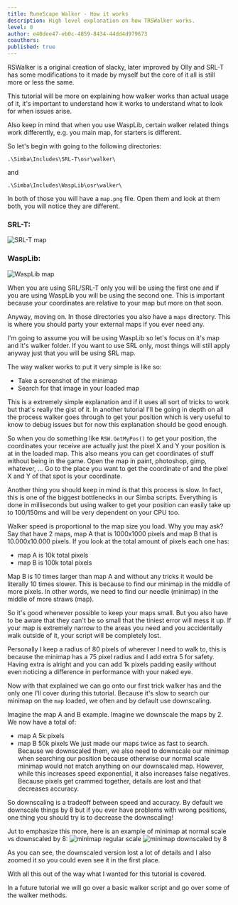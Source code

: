 ```yaml
---
title: RuneScape Walker - How it works
description: High level explanation on how TRSWalker works.
level: 0
author: e40dee47-eb0c-4859-8434-44dd4d979673
coauthors: 
published: true
---
```


RSWalker is a original creation of slacky, later improved by Olly and SRL-T has some modifications to it made by myself but the core of it all is still more or less the same.

This tutorial will be more on explaining how walker works than actual usage of it, it's important to understand how it works to understand what to look for when issues arise.

Also keep in mind that when you use WaspLib, certain walker related things work differently, e.g. you main map, for starters is different.

So let's begin with going to the following directories:
```
.\Simba\Includes\SRL-T\osr\walker\
```
and
```
.\Simba\Includes\WaspLib\osr\walker\
```
In both of those you will have a `map.png` file.
Open them and look at them both, you will notice they are different.

### SRL-T:
![SRL-T map](https://raw.githubusercontent.com/Torwent/SRL-T/master/osr/walker/map.png)

### WaspLib:
![WaspLib map](https://raw.githubusercontent.com/Torwent/WaspLib/master/osr/walker/map.png)

When you are using SRL/SRL-T only you will be using the first one and if you are using WaspLib you will be using the second one. This is important because your coordinates are relative to your map but more on that soon.

Anyway, moving on. In those directories you also have a `maps` directory. This is where you should party your external maps if you ever need any.

I'm going to assume you will be using WaspLib so let's focus on it's map and it's walker folder. If you want to use SRL only, most things will still apply anyway just that you will be using SRL map.

The way walker works to put it very simple is like so:
- Take a screenshot of the minimap
- Search for that image in your loaded map

This is a extremely simple explanation and if it uses all sort of tricks to work but that's really the gist of it. In another tutorial I'll be going in depth on all the process walker goes through to get your position which is very useful to know to debug issues but for now this explanation should be good enough.

So when you do something like `RSW.GetMyPos()` to get your position, the coordinates your receive are actually just the pixel X and Y your position is at in the loaded map.
This also means you can get coordinates of stuff without being in the game. Open the map in paint, photoshop, gimp, whatever, ... Go to the place you want to get the coordinate of and the pixel X and Y of that spot is your coordinate.

Another thing you should keep in mind is that this process is slow. In fact, this is one of the biggest bottlenecks in our Simba scripts. Everything is done in milliseconds but using walker to get your position can easily take up to 100/150ms and will be very dependent on your CPU too.

Walker speed is proportional to the map size you load. Why you may ask?
Say that have 2 maps, map A that is 1000x1000 pixels and map B that is 10.000x10.000 pixels.
If you look at the total amount of pixels each one has:
- map A is 10k total pixels
- map B is 100k total pixels

Map B is 10 times larger than map A and without any tricks it would be literally 10 times slower. This is because to find our minimap in the middle of more pixels. In other words, we need to find our needle (minimap) in the middle of more straws (map).

So it's good whenever possible to keep your maps small. But you also have to be aware that they can't be so small that the tiniest error will mess it up.
If your map is extremely narrow to the areas you need and you accidentally walk outside of it, your script will be completely lost.

Personally I keep a radius of 80 pixels of wherever I need to walk to, this is because the minimap has a 75 pixel radius and I add extra 5 for safety. Having extra is alright and you can add 1k pixels padding easily without even noticing a difference in performance with your naked eye.

Now with that explained we can go onto our first trick walker has and the only one I'll cover during this tutorial. Because it's slow to search our minimap on the `map` loaded, we often and by default use downscaling.

Imagine the map A and B example. Imagine we downscale the maps by 2.
We now have a total of:
- map A 5k pixels
- map B 50k pixels
We just made our maps twice as fast to search. Because we downscaled them, we also need to downscale our minimap when searching our position because otherwise our normal scale minimap would not match anything on our downscaled map. However, while this increases speed exponential, it also increases false negatives. Because pixels get crammed together, details are lost and that decreases accuracy.

So downscaling is a tradeoff between speed and accuracy.
By default we downscale things by 8 but if you ever have problems with wrong positions, one thing you should try is to decrease the downscaling!

Jut to emphasize this more, here is an example of minimap at normal scale vs downscaled by 8:
![minimap regular scale](https://enqlpchobniylwpsjcqc.supabase.co/storage/v1/object/public/imgs/posts/bbca2e98-089c-4f9b-9b33-d753a4dbba9d/img0.png)
![minimap downscaled by 8](https://enqlpchobniylwpsjcqc.supabase.co/storage/v1/object/public/imgs/posts/bbca2e98-089c-4f9b-9b33-d753a4dbba9d/img1.png)

As you can see, the downscaled version lost a lot of details and I also zoomed it so you could even see it in the first place.

With all this out of the way what I wanted for this tutorial is covered.

In a future tutorial we will go over a basic walker script and go over some of the walker methods.